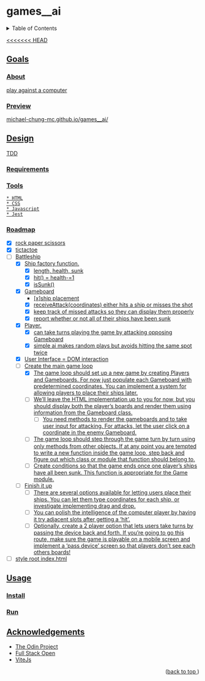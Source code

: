 # games__ai
<a name="readme-top"></a>
<details>
    <summary>Table of Contents</summary>
    <ol>
        <li><a href="#goals">Goals</a>
            <ul>
                <li><a href="#about">About</li>
                <li><a href="#preview">Preview</li>
            </ul>
        </li>
        <li><a href="#design">Design</li>
          <ul>
            <li><a href="#requirements">Tools</li>
            <li><a href="#tools">Tools</li>
            <li><a href="#roadmap">Roadmap</li>
          </ul>
        </li>
        <li><a href="#usage">Usage</a>
            <ul>
                <li><a href="#install">Install</li>
                <li><a href="#run">Run</li>
            </ul>
        </li>
        <li><a href="#acknowledgements">Acknowledgements</li>
    </ol>
</details>

<<<<<<< HEAD
## Goals
### About
play against a computer
### Preview
michael-chung-mc.github.io/games__ai/
## Design
TDD
### Requirements
### Tools
    * HTML
    * CSS
    * Javascript
    * Jest
### Roadmap
- [x] rock paper scissors
- [x] tictactoe
- [ ] Battleship
    - [x] Ship factory function.
        - [x] length, health, sunk
        - [x] hit() = health-=1
        - [x] isSunk()
    - [x] Gameboard
        - [x]ship placement
        - [x] receiveAttack(coordinates) either hits a ship or misses the shot
        - [x] keep track of missed attacks so they can display them properly
        - [x] report whether or not all of their ships have been sunk
    - [X] Player.
        - [X] can take turns playing the game by attacking opposing Gameboard
        - [X] simple ai makes random plays but avoids hitting the same spot twice
    - [X] User Interface = DOM interaction
    - [ ] Create the main game loop
        - [X] The game loop should set up a new game by creating Players and Gameboards. For now just populate each Gameboard with predetermined coordinates. You can implement a system for allowing players to place their ships later.
        - [ ] We’ll leave the HTML implementation up to you for now, but you should display both the player’s boards and render them using information from the Gameboard class.
            - [ ] You need methods to render the gameboards and to take user input for attacking. For attacks, let the user click on a coordinate in the enemy Gameboard.
        - [ ] The game loop should step through the game turn by turn using only methods from other objects. If at any point you are tempted to write a new function inside the game loop, step back and figure out which class or module that function should belong to.
        - [ ] Create conditions so that the game ends once one player’s ships have all been sunk. This function is appropriate for the Game module.
    - [ ] Finish it up
        - [ ] There are several options available for letting users place their ships. You can let them type coordinates for each ship, or investigate implementing drag and drop.
        - [ ] You can polish the intelligence of the computer player by having it try adjacent slots after getting a ‘hit’.
        - [ ] Optionally, create a 2 player option that lets users take turns by passing the device back and forth. If you’re going to go this route, make sure the game is playable on a mobile screen and implement a ‘pass device’ screen so that players don’t see each others boards!
- [ ] style root index.html
## Usage
### Install
### Run
## Acknowledgements
* [The Odin Project](https://www.theodinproject.com/)
* [Full Stack Open](https://www.fullstackopen.com/)
* [ViteJs](https://vitejs.dev)
<p align="right">(<a href="#readme-top">back to top </a>)</p>
